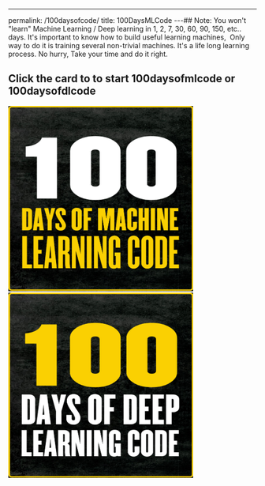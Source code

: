 ---
permalink: /100daysofcode/
title: 100DaysMLCode
---## Note: 
You won't "learn" Machine Learning / Deep learning in 1, 2, 7, 30, 60, 90, 150, etc.. days. It's important to know how to build useful learning machines,  Only way to do it is training several non-trivial machines. It's a life long learning process. No hurry, Take your time and do it right.

## Click the card to to start 100daysofmlcode or 100daysofdlcode

<a href="https://udaykiran.dev/100daysofmlcode"><img src="/assets/images/100daysofmlcode.png" width="375" height="375"></a> <a href="https://udaykiran.dev/100daysofdlcode"><img src="/assets/images/100daysofdlcode.png" width="375" height="375"></a> <br>